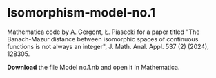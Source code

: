 # Isomorphism-model-no.1
Mathematica code by A. Gergont, Ł. Piasecki for a paper titled "The Banach-Mazur distance between isomorphic spaces of continuous functions is not always an integer", J. Math. Anal. Appl. 537 (2) (2024), 128305.

**Download** the file Model no.1.nb and open it in Mathematica.
